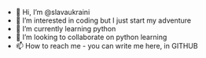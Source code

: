 - 👋 Hi, I’m @slavaukraini
- 👀 I’m interested in coding but I just start my adventure
- 🌱 I’m currently learning python
- 💞️ I’m looking to collaborate on python learning
- 📫 How to reach me - you can write me here, in GITHUB

<!---
slavaukraini/slavaukraini is a ✨ special ✨ repository because its `README.md` (this file) appears on your GitHub profile.
You can click the Preview link to take a look at your changes.
--->
